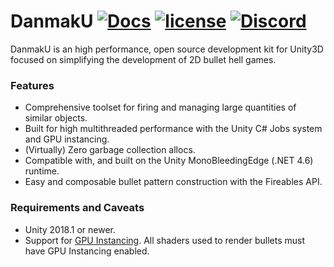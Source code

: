 # DanmakU [![Docs](https://img.shields.io/badge/docs-passing-brightgreen.svg)](https://jamessliu.com/DanmakU) [![license](https://img.shields.io/github/license/james7132/DanmakU.svg)](./LICENSE) [![Discord](https://discordapp.com/api/guilds/151219753434742784/widget.png)](https://discordapp.com/invite/e9G43m2)
DanmakU is an high performance, open source development kit for Unity3D focused on simplifying the  development of 2D bullet hell games.

### Features

 * Comprehensive toolset for firing and managing large quantities of similar 
   objects.
 * Built for high multithreaded performance with the Unity C# Jobs system and 
   GPU instancing.
 * (Virtually) Zero garbage collection allocs.
 * Compatible with, and built on the Unity MonoBleedingEdge (.NET 4.6) runtime.
 * Easy and composable bullet pattern construction with the Fireables API.

### Requirements and Caveats

 * Unity 2018.1 or newer.
 * Support for [GPU Instancing](https://docs.unity3d.com/Manual/GPUInstancing.html). All shaders used to render bullets must have GPU Instancing enabled.
